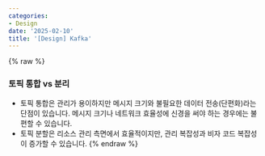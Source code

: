 ```yaml
---
categories:
- Design
date: '2025-02-10'
title: '[Design] Kafka'
---
```


{% raw %}
### 토픽 통합 vs 분리
- 토픽 통합은 관리가 용이하지만 메시지 크기와 불필요한 데이터 전송(단편화)라는 단점이 있습니다. 메시지 크기나 네트워크 효율성에 신경을 써야 하는 경우에는 불편할 수 있습니다.
- 토픽 분할은 리소스 관리 측면에서 효율적이지만, 관리 복잡성과 비자 코드 복잡성이 증가할 수 있습니다.
{% endraw %}